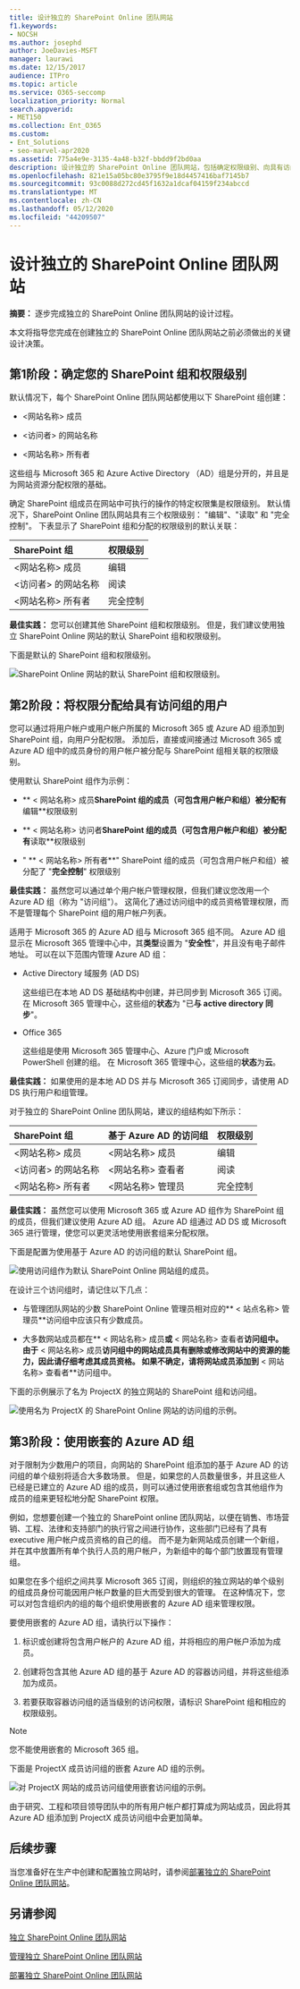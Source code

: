 ```yaml
---
title: 设计独立的 SharePoint Online 团队网站
f1.keywords:
- NOCSH
ms.author: josephd
author: JoeDavies-MSFT
manager: laurawi
ms.date: 12/15/2017
audience: ITPro
ms.topic: article
ms.service: O365-seccomp
localization_priority: Normal
search.appverid:
- MET150
ms.collection: Ent_O365
ms.custom:
- Ent_Solutions
- seo-marvel-apr2020
ms.assetid: 775a4e9e-3135-4a48-b32f-bbdd9f2bd0aa
description: 设计独立的 SharePoint Online 团队网站，包括确定权限级别、向具有访问组的用户分配权限以及嵌套的 Azure AD 组。
ms.openlocfilehash: 821e15a05bc80e3795f9e18d4457416baf7145b7
ms.sourcegitcommit: 93c0088d272cd45f1632a1dcaf04159f234abccd
ms.translationtype: MT
ms.contentlocale: zh-CN
ms.lasthandoff: 05/12/2020
ms.locfileid: "44209507"
---
```

# <a name="design-an-isolated-sharepoint-online-team-site"></a>设计独立的 SharePoint Online 团队网站

 **摘要：** 逐步完成独立的 SharePoint Online 团队网站的设计过程。
  
本文将指导您完成在创建独立的 SharePoint Online 团队网站之前必须做出的关键设计决策。
  
## <a name="phase-1-determine-your-sharepoint-groups-and-permission-levels"></a>第1阶段：确定您的 SharePoint 组和权限级别

默认情况下，每个 SharePoint Online 团队网站都使用以下 SharePoint 组创建：
  
- \<网站名称> 成员
    
- \<访问者> 的网站名称
    
- \<网站名称> 所有者
    
这些组与 Microsoft 365 和 Azure Active Directory （AD）组是分开的，并且是为网站资源分配权限的基础。
  
确定 SharePoint 组成员在网站中可执行的操作的特定权限集是权限级别。 默认情况下，SharePoint Online 团队网站具有三个权限级别： "编辑"、"读取" 和 "完全控制"。 下表显示了 SharePoint 组和分配的权限级别的默认关联：
  
|**SharePoint 组**|**权限级别**|
|:-----|:-----|
|\<网站名称> 成员  <br/> |编辑  <br/> |
|\<访问者> 的网站名称  <br/> |阅读  <br/> |
|\<网站名称> 所有者  <br/> |完全控制  <br/> |
   
 **最佳实践：** 您可以创建其他 SharePoint 组和权限级别。 但是，我们建议使用独立 SharePoint Online 网站的默认 SharePoint 组和权限级别。
  
下面是默认的 SharePoint 组和权限级别。
  
![SharePoint Online 网站的默认 SharePoint 组和权限级别。](../../media/3f892ab4-6479-42f0-a505-1ba0ef94b9c6.png)
  
## <a name="phase-2-assign-permissions-to-users-with-access-groups"></a>第2阶段：将权限分配给具有访问组的用户

您可以通过将用户帐户或用户帐户所属的 Microsoft 365 或 Azure AD 组添加到 SharePoint 组，向用户分配权限。 添加后，直接或间接通过 Microsoft 365 或 Azure AD 组中的成员身份的用户帐户被分配与 SharePoint 组相关联的权限级别。
  
使用默认 SharePoint 组作为示例：
  
- ** \< 网站名称> 成员**SharePoint 组的成员（可包含用户帐户和组）被分配有**编辑**权限级别
    
- ** \< 网站名称> 访问者**SharePoint 组的成员（可包含用户帐户和组）被分配有**读取**权限级别
    
- " ** \< 网站名称> 所有者**" SharePoint 组的成员（可包含用户帐户和组）被分配了 "**完全控制**" 权限级别
    
 **最佳实践：** 虽然您可以通过单个用户帐户管理权限，但我们建议您改用一个 Azure AD 组（称为 "访问组"）。 这简化了通过访问组中的成员资格管理权限，而不是管理每个 SharePoint 组的用户帐户列表。
  
适用于 Microsoft 365 的 Azure AD 组与 Microsoft 365 组不同。 Azure AD 组显示在 Microsoft 365 管理中心中，其**类型**设置为 "**安全性**"，并且没有电子邮件地址。 可以在以下范围内管理 Azure AD 组：
  
- Active Directory 域服务 (AD DS)
    
    这些组已在本地 AD DS 基础结构中创建，并已同步到 Microsoft 365 订阅。 在 Microsoft 365 管理中心，这些组的**状态**为 "已**与 active directory 同步**"。
    
- Office 365
    
    这些组是使用 Microsoft 365 管理中心、Azure 门户或 Microsoft PowerShell 创建的组。 在 Microsoft 365 管理中心，这些组的**状态**为**云**。
    
 **最佳实践：** 如果使用的是本地 AD DS 并与 Microsoft 365 订阅同步，请使用 AD DS 执行用户和组管理。
  
对于独立的 SharePoint Online 团队网站，建议的组结构如下所示：
  
|**SharePoint 组**|**基于 Azure AD 的访问组**|**权限级别**|
|:-----|:-----|:-----|
|\<网站名称> 成员  <br/> |\<网站名称> 成员  <br/> |编辑  <br/> |
|\<访问者> 的网站名称  <br/> |\<网站名称> 查看者  <br/> |阅读  <br/> |
|\<网站名称> 所有者  <br/> |\<网站名称> 管理员  <br/> |完全控制  <br/> |
   
 **最佳实践：** 虽然您可以使用 Microsoft 365 或 Azure AD 组作为 SharePoint 组的成员，但我们建议使用 Azure AD 组。 Azure AD 组通过 AD DS 或 Microsoft 365 进行管理，使您可以更灵活地使用嵌套组来分配权限。
  
下面是配置为使用基于 Azure AD 的访问组的默认 SharePoint 组。
  
![使用访问组作为默认 SharePoint Online 网站组的成员。](../../media/50a76328-ae69-483e-9029-ac4e7357b5ef.png)
  
在设计三个访问组时，请记住以下几点：
  
- 与管理团队网站的少数 SharePoint Online 管理员相对应的** \< 站点名称> 管理员**访问组中应该只有少数成员。
    
- 大多数网站成员都在** \< 网站名称> 成员**或** \< 网站名称> 查看者**访问组中。 由于** \< 网站名称> 成员**访问组中的网站成员具有删除或修改网站中的资源的能力，因此请仔细考虑其成员资格。 如果不确定，请将网站成员添加到** \< 网站名称> 查看者**访问组中。
    
下面的示例展示了名为 ProjectX 的独立网站的 SharePoint 组和访问组。
  
![使用名为 ProjectX 的 SharePoint Online 网站的访问组的示例。](../../media/13afe542-9ffd-4671-9f48-210a0e2a502a.png)
  
## <a name="phase-3-use-nested-azure-ad-groups"></a>第3阶段：使用嵌套的 Azure AD 组

对于限制为少数用户的项目，向网站的 SharePoint 组添加的基于 Azure AD 的访问组的单个级别将适合大多数场景。 但是，如果您的人员数量很多，并且这些人已经是已建立的 Azure AD 组的成员，则可以通过使用嵌套组或包含其他组作为成员的组来更轻松地分配 SharePoint 权限。
  
例如，您想要创建一个独立的 SharePoint online 团队网站，以便在销售、市场营销、工程、法律和支持部门的执行官之间进行协作，这些部门已经有了具有 executive 用户帐户成员资格的自己的组。 而不是为新网站成员创建一个新组，并在其中放置所有单个执行人员的用户帐户，为新组中的每个部门放置现有管理组。
  
 如果您在多个组织之间共享 Microsoft 365 订阅，则组织的独立网站的单个级别的组成员身份可能因用户帐户数量的巨大而受到很大的管理。 在这种情况下，您可以对包含组织内的组的每个组织使用嵌套的 Azure AD 组来管理权限。
  
要使用嵌套的 Azure AD 组，请执行以下操作：
  
1. 标识或创建将包含用户帐户的 Azure AD 组，并将相应的用户帐户添加为成员。
    
2. 创建将包含其他 Azure AD 组的基于 Azure AD 的容器访问组，并将这些组添加为成员。
    
3.  若要获取容器访问组的适当级别的访问权限，请标识 SharePoint 组和相应的权限级别。
    
> [!NOTE]
> 您不能使用嵌套的 Microsoft 365 组。 
  
下面是 ProjectX 成员访问组的嵌套 Azure AD 组的示例。
  
![对 ProjectX 网站的成员访问组使用嵌套访问组的示例。](../../media/2abca710-bf9e-4ce8-9bcd-a8e128264fb1.png)
  
由于研究、工程和项目领导团队中的所有用户帐户都打算成为网站成员，因此将其 Azure AD 组添加到 ProjectX 成员访问组中会更加简单。
  
## <a name="next-step"></a>后续步骤

当您准备好在生产中创建和配置独立网站时，请参阅[部署独立的 SharePoint Online 团队网站](deploy-an-isolated-sharepoint-online-team-site.md)。
  
## <a name="see-also"></a>另请参阅

[独立 SharePoint Online 团队网站](isolated-sharepoint-online-team-sites.md)
  
[管理独立 SharePoint Online 团队网站](manage-an-isolated-sharepoint-online-team-site.md)

[部署独立 SharePoint Online 团队网站](deploy-an-isolated-sharepoint-online-team-site.md)



